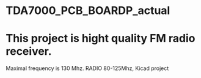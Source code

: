 # TDA7000_PCB_BOARDP_actual

# This project is hight quality FM radio receiver.
Maximal frequency is 130 Mhz.
RADIO 80-125Mhz, Kicad project
